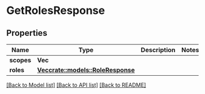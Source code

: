 # GetRolesResponse

## Properties

Name | Type | Description | Notes
------------ | ------------- | ------------- | -------------
**scopes** | **Vec<String>** |  | 
**roles** | [**Vec<crate::models::RoleResponse>**](RoleResponse.md) |  | 

[[Back to Model list]](../README.md#documentation-for-models) [[Back to API list]](../README.md#documentation-for-api-endpoints) [[Back to README]](../README.md)


